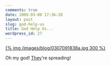 ```yaml
---
comments: true
date: 2009-03-08 17:36:28
layout: post
slug: god-help-us
title: God Help Us...
wordpress_id: 27
---
```


[{% img /images/blog/0307091838a.jpg 300 %}](/images/blog/0307091838a.jpg)

Oh my god! [They](http://en.wikipedia.org/wiki/Furry_fandom)'re spreading!
